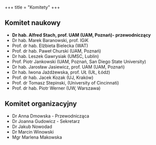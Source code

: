 +++
title = "Komitety"
+++

## Komitet naukowy

- __Dr hab. Alfred Stach, prof. UAM (UAM, Poznań)- przewodniczący__
- Dr hab. Marek Baranowski, prof. IGiK 
- Prof. dr hab. Elżbieta Bielecka (WAT)  
- Prof. dr hab. Paweł Churski (UAM, Poznań) 
- Dr hab. Leszek Gawrysiak (UMSC, Lublin) 
- Prof. Piotr Jankowski (UAM, Poznań, San Diego State University) 
- Dr hab. Jarosław Jasiewicz, prof. UAM (UAM, Poznań)
- Dr hab. Iwona Jażdżewska, prof. UŁ (UŁ, Łódź) 
- Prof. dr hab. Jacek Kozak (UJ, Kraków) 
- Prof. dr Tomasz Stepinski, (University of Cincinnati)
- Prof. dr hab. Piotr Werner (UW, Warszawa) 


## Komitet organizacyjny

- Dr Anna Dmowska - Przewodnicząca
- Dr Joanna Gudowicz - Sekretarz
- Dr Jakub Nowodad 
- Dr Marcin Winowski 
- Mgr Marlena Makowska
